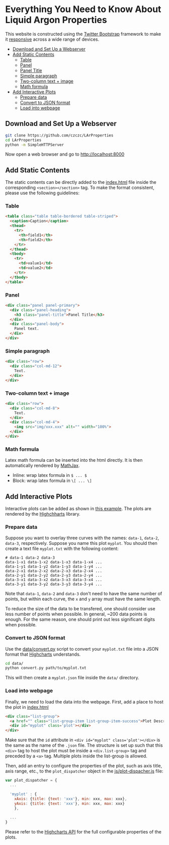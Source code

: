 # Everything You Need to Know About Liquid Argon Properties

This website is constructed using the [Twitter Bootstrap](http://getbootstrap.com/) framework to make it [responsive](https://en.wikipedia.org/wiki/Responsive_web_design) across a wide range of devices. 

<!-- START doctoc generated TOC please keep comment here to allow auto update -->
<!-- DON'T EDIT THIS SECTION, INSTEAD RE-RUN doctoc TO UPDATE -->


- [Download and Set Up a Webserver](#download-and-set-up-a-webserver)
- [Add Static Contents](#add-static-contents)
  - [Table](#table)
  - [Panel](#panel)
  - [Panel Title](#panel-title)
  - [Simple paragraph](#simple-paragraph)
  - [Two-column text + image](#two-column-text--image)
  - [Math formula](#math-formula)
- [Add Interactive Plots](#add-interactive-plots)
  - [Prepare data](#prepare-data)
  - [Convert to JSON format](#convert-to-json-format)
  - [Load into webpage](#load-into-webpage)

<!-- END doctoc generated TOC please keep comment here to allow auto update -->

## Download and Set Up a Webserver

```bash
git clone https://github.com/czczc/LArProperties
cd LArProperties
python -m SimpleHTTPServer
```

Now open a web browser and go to <http://localhost:8000>

## Add Static Contents

The static contents can be directly added to the [index.html](index.html) file inside the corresponding `<section></section>` tag. To make the format consistent, please use the following guidelines:

### Table
```html
<table class="table table-bordered table-striped">
  <caption>Caption</caption>
  <thead>
    <tr>
      <th>field1</th>
      <th>field2</th>
    </tr>
  </thead>
  <tbody>
    <tr>
      <td>value1</td>
      <td>value2</td>
    </tr>
  </tbody>
</table>
```

### Panel
```html
<div class="panel panel-primary">
  <div class="panel-heading">
    <h3 class="panel-title">Panel Title</h3>
  </div>
  <div class="panel-body">
    Panel text.
  </div>
</div>
```

### Simple paragraph
```html
<div class="row">
  <div class="col-md-12">
    Text.
  </div>
</div>
```

### Two-column text + image
```html
<div class="row">
  <div class="col-md-8">
    Text.
  </div>
  <div class="col-md-4">
    <img src="img/xxx.xxx" alt="" width="100%">
  </div>
</div>
```

### Math formula
Latex math formula can be inserted into the html directly. It is then automatically rendered by [MathJax](https://www.mathjax.org/).
- Inline: wrap latex formula in `$ ... $`
- Block: wrap latex formula in `\[ ... \]`


## Add Interactive Plots
Interactive plots can be added as shown in [this example](http://lar.bnl.gov/properties/#particle-pass). The plots are rendered by the [Highchharts](http://lar.bnl.gov/properties/#particle-pass) library.

### Prepare data
Suppose you want to overlay three curves with the names: `data-1`, `data-2`, `data-3`, respectively. Suppose you name this plot `myplot`. You should then create a text file `myplot.txt` with the following content:
```
# data-1 data-2 data-3
data-1-x1 data-1-x2 data-1-x3 data-1-x4 ...
data-1-y1 data-1-y2 data-1-y3 data-1-y4 ...
data-2-x1 data-2-x2 data-2-x3 data-2-x4 ...
data-2-y1 data-2-y2 data-2-y3 data-2-y4 ...
data-3-x1 data-3-x2 data-3-x3 data-3-x4 ...
data-3-y1 data-3-y2 data-3-y3 data-3-y4 ...
```
Note that `data-1`, `data-2` and `data-3` don't need to have the same number of points, but within each curve, the `x` and `y` array must have the same length.

To reduce the size of the data to be transfered, one should consider use less number of points when possible. In general, ~200 data points is enough. For the same reason, one should print out less significant digits when possible.

### Convert to JSON format
Use the [data/convert.py](data/convert.py) script to convert your `myplot.txt` file into a JSON format that [Highcharts](http://api.highcharts.com/highcharts#series<line>.data) understands.
```bash
cd data/
python convert.py path/to/myplot.txt
```
This will then create a `myplot.json` file inside the `data/` directory.

### Load into webpage
Finally, we need to load the data into the webpage.
First, add a place to host the plot in [index.html](index.html)
```html
<div class="list-group">
  <a href="" class="list-group-item list-group-item-success">Plot Description</a>
  <div id="myplot" class='plot'></div>
</div>
```
Make sure that the `id` attribute in `<div id="myplot" class='plot'></div>` is the same as the name of the `.json` file. The structure is set up such that this `<div>` tag to host the plot must be inside a `<div.list-group>` tag and preceded by a `<a>` tag. Multiple plots inside the list-group is allowed.

Then, add an entry to configure the properties of the plot, such as axis title, axis range, etc., to the `plot_dispatcher` object in the [js/plot-dispacher.js](js/plot-dispacher.js) file:
```javascript
var plot_dispatcher = {
  ...

  'myplot' : {
    xAxis: {title: {text: 'xxx'}, min: xxx, max: xxx},
    yAxis: {title: {text: 'xxx'}, min: xxx, max: xxx}
    },
  
  ...
}
```
Please refer to the [Highcharts API](http://api.highcharts.com/highcharts) for the full configurable properties of the plots.


